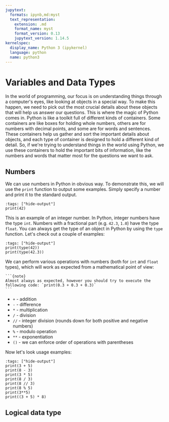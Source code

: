```yaml
---
jupytext:
  formats: ipynb,md:myst
  text_representation:
    extension: .md
    format_name: myst
    format_version: 0.13
    jupytext_version: 1.14.5
kernelspec:
  display_name: Python 3 (ipykernel)
  language: python
  name: python3
---
```


# Variables and Data Types

In the world of programming, our focus is on understanding things through a computer's eyes, like looking at objects in a special way. To make this happen, we need to pick out the most crucial details about these objects that will help us answer our questions. This is where the magic of Python comes in. Python is like a toolkit full of different kinds of containers. Some containers are like boxes for holding whole numbers, others are for numbers with decimal points, and some are for words and sentences. These containers help us gather and sort the important details about objects, and each type of container is designed to hold a different kind of detail. So, if we're trying to understand things in the world using Python, we use these containers to hold the important bits of information, like the numbers and words that matter most for the questions we want to ask.


## Numbers
We can use numbers in Python in obvious way. To demonstrate this, we will use the `print` function to output some examples. Simply specify a number and print it to the standard output.

```{code-cell} ipython3
:tags: ["hide-output"]
print(42)
```
This is an example of an integer number. In Python, integer numbers have the type `int`. Numbers with a fractional part (e.g. `42.3`, `1.0`) have the type `float`. You can always get the type of an object in Python by using the `type` function. Let's check out a couple of examples:

```{code-cell} ipython3
:tags: ["hide-output"]
print(type(42))
print(type(42.3))
```

We can perform various operations with numbers (both for `int` and `float` types), which will work as expected from a mathematical point of view:
````{margin}
```{note}
Almost always as expected, however you should try to execute the following code: `print(0.3 + 0.3 + 0.3)`
```
````

- `+` - addition
- `-` - difference
- `*` - multiplication
- `/` - division
- `//` - integer division (rounds down for both positive and negative numbers)
- `%` - modulo operation
- `**` - exponentiation
- `()` - we can enforce order of operations with parentheses

Now let's look usage examples:

```{code-cell} ipython3
:tags: ["hide-output"]
print(3 + 5)
print(8 - 3)
print(3 * 5)
print(8 / 3)
print(8 // 3)
print(8 % 5)
print(3**5)
print((3 + 5) * 8)
```

## Logical data type